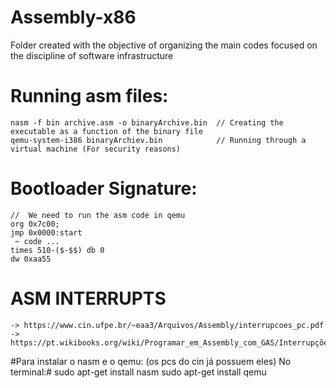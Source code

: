 # Assembly-x86

Folder created with the objective of organizing the main codes focused on the discipline of software infrastructure

# Running asm files:
    nasm -f bin archive.asm -o binaryArchive.bin  // Creating the executable as a function of the binary file
    qemu-system-i386 binaryArchiev.bin            // Running through a virtual machine (For security reasons)
    
# Bootloader Signature:                           
    //  We need to run the asm code in qemu    
    org 0x7c00;
    jmp 0x0000:start
     ~ code ...
    times 510-($-$$) db 0                
    dw 0xaa55

# ASM INTERRUPTS
    -> https://www.cin.ufpe.br/~eaa3/Arquivos/Assembly/interrupcoes_pc.pdf
    -> https://pt.wikibooks.org/wiki/Programar_em_Assembly_com_GAS/Interrupções_do_BIOS

#Para instalar o nasm e o qemu: (os pcs do cin já possuem eles)
No terminal:#
    sudo apt-get install nasm
    sudo apt-get install qemu
